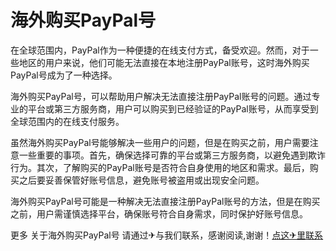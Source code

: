 # 海外购买PayPal号

在全球范围内，PayPal作为一种便捷的在线支付方式，备受欢迎。然而，对于一些地区的用户来说，他们可能无法直接在本地注册PayPal账号，这时海外购买PayPal号成为了一种选择。

海外购买PayPal号，可以帮助用户解决无法直接注册PayPal账号的问题。通过专业的平台或第三方服务商，用户可以购买到已经验证的PayPal账号，从而享受到全球范围内的在线支付服务。

虽然海外购买PayPal号能够解决一些用户的问题，但是在购买之前，用户需要注意一些重要的事项。首先，确保选择可靠的平台或第三方服务商，以避免遇到欺诈行为。其次，了解购买的PayPal账号是否符合自身使用的地区和需求。最后，购买之后要妥善保管好账号信息，避免账号被盗用或出现安全问题。

海外购买PayPal号可能是一种解决无法直接注册PayPal账号的方法，但是在购买之前，用户需谨慎选择平台，确保账号符合自身需求，同时保护好账号信息。

更多 关于海外购买PayPal号 请通过✈与我们联系，感谢阅读,谢谢！[点这✈里联系](https://1.k02.cc)